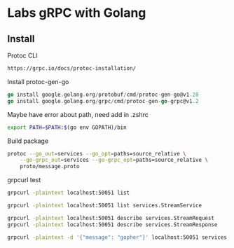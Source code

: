 # Labs gRPC with Golang

## Install

Protoc CLI

```bash
https://grpc.io/docs/protoc-installation/
```

Install protoc-gen-go

```go
go install google.golang.org/protobuf/cmd/protoc-gen-go@v1.28
go install google.golang.org/grpc/cmd/protoc-gen-go-grpc@v1.2
```

Maybe have error about path, need add in .zshrc

```bash
export PATH=$PATH:$(go env GOPATH)/bin
```

Build package

```bash
protoc --go_out=services --go_opt=paths=source_relative \
    --go-grpc_out=services --go-grpc_opt=paths=source_relative \
    proto/message.proto
```

grpcurl test 

```bash
grpcurl -plaintext localhost:50051 list
```

```bash
grpcurl -plaintext localhost:50051 list services.StreamService
```

```bash
grpcurl -plaintext localhost:50051 describe services.StreamRequest
grpcurl -plaintext localhost:50051 describe services.StreamResponse
```

```bash
grpcurl -plaintext -d '{"message": "gopher"}' localhost:50051 services.StreamService/BidirectionalStream
```
